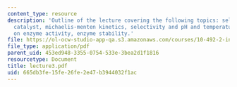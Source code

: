 ```yaml
---
content_type: resource
description: 'Outline of the lecture covering the following topics: selecting an enzyme
  catalyst, michaelis-menten kinetics, selectivity and pH and temperature effects
  on enzyme activity, enzyme stability.'
file: https://ol-ocw-studio-app-qa.s3.amazonaws.com/courses/10-492-2-integrated-chemical-engineering-topics-i-introduction-to-biocatalysis-fall-2004/665db3fe15fe26fe2e47b3944032f1ac_lecture3.pdf
file_type: application/pdf
parent_uid: 453ed948-3355-0754-533e-3bea2d1f1816
resourcetype: Document
title: lecture3.pdf
uid: 665db3fe-15fe-26fe-2e47-b3944032f1ac
---
```

